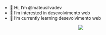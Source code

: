- 👋 Hi, I’m @mateusilvadev
- 👀 I’m interested in desevolvimento web
- 🌱 I’m currently learning desevolvimento web
<p align="center">
  <a href="https://skillicons.dev">
    <img src="https://skillicons.dev/icons?i=html,css,javascript,git,vue,angular,react" />
  </a>
</p>

<!---
mateusilvadev/mateusilvadev is a ✨ special ✨ repository because its `README.md` (this file) appears on your GitHub profile.
You can click the Preview link to take a look at your changes.
--->
